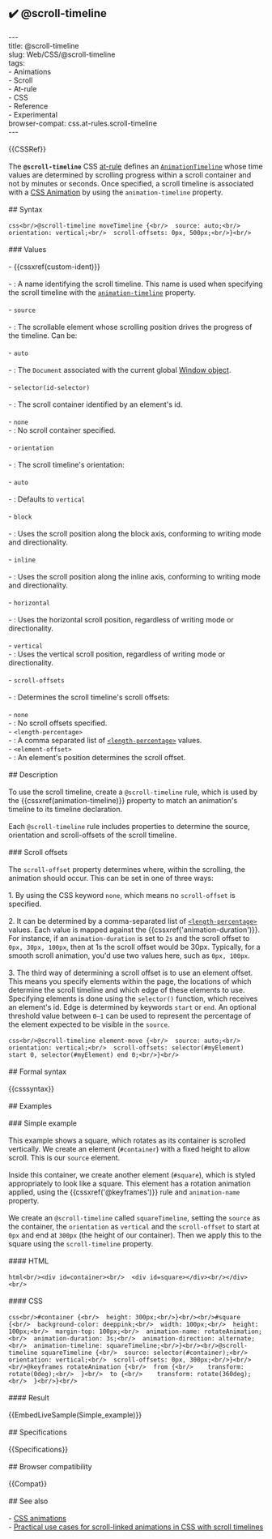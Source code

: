 ## ✔️ @scroll-timeline 
 ---<br/>title: @scroll-timeline<br/>slug: Web/CSS/@scroll-timeline<br/>tags:<br/>  - Animations<br/>  - Scroll<br/>  - At-rule<br/>  - CSS<br/>  - Reference<br/>  - Experimental<br/>browser-compat: css.at-rules.scroll-timeline<br/>---<br/><br/>{{CSSRef}}<br/><br/>The **`@scroll-timeline`** CSS [at-rule](/en-US/docs/Web/CSS/At-rule) defines an [`AnimationTimeline`](/en-US/docs/Web/API/AnimationTimeline) whose time values are determined by scrolling progress within a scroll container and not by minutes or seconds. Once specified, a scroll timeline is associated with a [CSS Animation](/en-US/docs/Web/CSS/CSS_Animations) by using the `animation-timeline` property.<br/><br/>## Syntax<br/><br/>```css<br/>@scroll-timeline moveTimeline {<br/>  source: auto;<br/>  orientation: vertical;<br/>  scroll-offsets: 0px, 500px;<br/>}<br/>```<br/><br/>### Values<br/><br/>- {{cssxref(custom-ident)}}<br/><br/>  - : A name identifying the scroll timeline. This name is used when specifying the scroll timeline with the [`animation-timeline`](/en-US/docs/Web/CSS/animation-timeline) property.<br/><br/>- `source`<br/><br/>  - : The scrollable element whose scrolling position drives the progress of the timeline. Can be:<br/><br/>    - `auto`<br/><br/>      - : The `Document` associated with the current global [Window object](/en-US/docs/Web/API/Window).<br/><br/>    - `selector(id-selector)`<br/><br/>      - : The scroll container identified by an element's id.<br/><br/>    - `none`<br/>      - : No scroll container specified.<br/><br/>- `orientation`<br/><br/>  - : The scroll timeline's orientation:<br/><br/>    - `auto`<br/><br/>      - : Defaults to `vertical`<br/><br/>    - `block`<br/><br/>      - : Uses the scroll position along the block axis, conforming to writing mode and directionality.<br/><br/>    - `inline`<br/><br/>      - : Uses the scroll position along the inline axis, conforming to writing mode and directionality.<br/><br/>    - `horizontal`<br/><br/>      - : Uses the horizontal scroll position, regardless of writing mode or directionality.<br/><br/>    - `vertical`<br/>      - : Uses the vertical scroll position, regardless of writing mode or directionality.<br/><br/>- `scroll-offsets`<br/><br/>  - : Determines the scroll timeline's scroll offsets:<br/><br/>    - `none`<br/>      - : No scroll offsets specified.<br/>    - `<length-percentage>`<br/>      - : A comma separated list of [`<length-percentage>`](/en-US/docs/Web/CSS/length-percentage) values.<br/>    - `<element-offset>`<br/>      - : An element's position determines the scroll offset.<br/><br/>## Description<br/><br/>To use the scroll timeline, create a `@scroll-timeline` rule, which is used by the {{cssxref(animation-timeline)}} property to match an animation's timeline to its timeline declaration.<br/><br/>Each `@scroll-timeline` rule includes properties to determine the source, orientation and scroll-offsets of the scroll timeline.<br/><br/>### Scroll offsets<br/><br/>The `scroll-offset` property determines where, within the scrolling, the animation should occur. This can be set in one of three ways:<br/><br/>1. By using the CSS keyword `none`, which means no `scroll-offset` is specified.<br/><br/>2. It can be determined by a comma-separated list of [`<length-percentage>`](/en-US/docs/Web/CSS/length-percentage) values. Each value is mapped against the {{cssxref('animation-duration')}}. For instance, if an `animation-duration` is set to `2s` and the scroll offset to `0px, 30px, 100px`, then at 1s the scroll offset would be 30px. Typically, for a smooth scroll animation, you'd use two values here, such as `0px, 100px`.<br/><br/>3. The third way of determining a scroll offset is to use an element offset. This means you specify elements within the page, the locations of which determine the scroll timeline and which edge of these elements to use. Specifying elements is done using the `selector()` function, which receives an element's id. Edge is determined by keywords `start` or `end`. An optional threshold value between `0–1` can be used to represent the percentage of the element expected to be visible in the `source`.<br/><br/>```css<br/>@scroll-timeline element-move {<br/>  source: auto;<br/>  orientation: vertical;<br/>  scroll-offsets: selector(#myElement) start 0, selector(#myElement) end 0;<br/>}<br/>```<br/><br/>## Formal syntax<br/><br/>{{csssyntax}}<br/><br/>## Examples<br/><br/>### Simple example<br/><br/>This example shows a square, which rotates as its container is scrolled vertically. We create an element (`#container`) with a fixed height to allow scroll. This is our `source` element.<br/><br/>Inside this container, we create another element (`#square`), which is styled appropriately to look like a square. This element has a rotation animation applied, using the {{cssxref('@keyframes')}} rule and `animation-name` property.<br/><br/>We create an `@scroll-timeline` called `squareTimeline`, setting the `source` as the container, the `orientation` as `vertical` and the `scroll-offset` to start at `0px` and end at `300px` (the height of our container). Then we apply this to the square using the `scroll-timeline` property.<br/><br/>#### HTML<br/><br/>```html<br/><div id=container><br/>  <div id=square></div><br/></div><br/>```<br/><br/>#### CSS<br/><br/>```css<br/>#container {<br/>  height: 300px;<br/>}<br/><br/>#square {<br/>  background-color: deeppink;<br/>  width: 100px;<br/>  height: 100px;<br/>  margin-top: 100px;<br/>  animation-name: rotateAnimation;<br/>  animation-duration: 3s;<br/>  animation-direction: alternate;<br/>  animation-timeline: squareTimeline;<br/>}<br/><br/>@scroll-timeline squareTimeline {<br/>  source: selector(#container);<br/>  orientation: vertical;<br/>  scroll-offsets: 0px, 300px;<br/>}<br/><br/>@keyframes rotateAnimation {<br/>  from {<br/>    transform: rotate(0deg);<br/>  }<br/>  to {<br/>    transform: rotate(360deg);<br/>  }<br/>}<br/>```<br/><br/>#### Result<br/><br/>{{EmbedLiveSample(Simple_example)}}<br/><br/>## Specifications<br/><br/>{{Specifications}}<br/><br/>## Browser compatibility<br/><br/>{{Compat}}<br/><br/>## See also<br/><br/>- [CSS animations](/en-US/docs/Web/CSS/CSS_Animations)<br/>- [Practical use cases for scroll-linked animations in CSS with scroll timelines](https://css-tricks.com/practical-use-cases-for-scroll-linked-animations-in-css-with-scroll-timelines/)<br/>